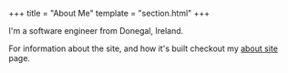 +++
title = "About Me"
template = "section.html"
+++

I'm a software engineer from Donegal, Ireland.

For information about the site, and how it's built checkout my [about site](@/about/site/_index.md) page.
